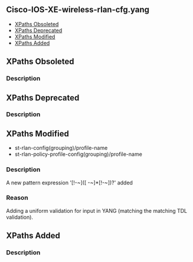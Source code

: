 ## Cisco-IOS-XE-wireless-rlan-cfg.yang


- [XPaths Obsoleted](#xpaths-obsoleted)
- [XPaths Deprecated](#xpaths-deprecated)
- [XPaths Modified](#xpaths-modified)
- [XPaths Added](#xpaths-added)

## XPaths Obsoleted

### Description

## XPaths Deprecated

### Description

## XPaths Modified

- st-rlan-config(grouping)/profile-name
- st-rlan-policy-profile-config(grouping)/profile-name

### Description

A new pattern expression '[!-~]([ -~]*[!-~])?' added

### Reason

Adding a uniform validation for input in YANG (matching the matching TDL validation).

## XPaths Added

### Description
